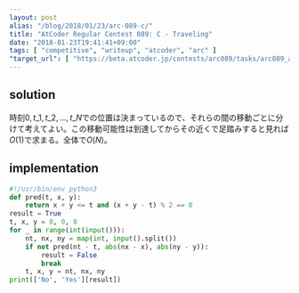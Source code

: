 ```yaml
---
layout: post
alias: "/blog/2018/01/23/arc-089-c/"
title: "AtCoder Regular Contest 089: C - Traveling"
date: "2018-01-23T19:41:41+09:00"
tags: [ "competitive", "writeup", "atcoder", "arc" ]
"target_url": [ "https://beta.atcoder.jp/contests/arc089/tasks/arc089_a" ]
---
```


## solution

時刻$0, t\_1, t\_2, \dots, t\_N$での位置は決まっているので、それらの間の移動ごとに分けて考えてよい。この移動可能性は到達してからその近くで足踏みすると見れば$O(1)$で求まる。全体で$O(N)$。

## implementation

``` python
#!/usr/bin/env python3
def pred(t, x, y):
    return x + y <= t and (x + y - t) % 2 == 0
result = True
t, x, y = 0, 0, 0
for _ in range(int(input())):
    nt, nx, ny = map(int, input().split())
    if not pred(nt - t, abs(nx - x), abs(ny - y)):
        result = False
        break
    t, x, y = nt, nx, ny
print(['No', 'Yes'][result])
```
